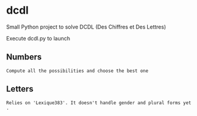 # dcdl
Small Python project to solve DCDL (Des Chiffres et Des Lettres)

Execute dcdl.py to launch

## Numbers
	Compute all the possibilities and choose the best one

## Letters 
	Relies on 'Lexique383'. It doesn't handle gender and plural forms yet .
